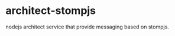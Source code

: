 architect-stompjs
=================

nodejs architect service that provide messaging based on stompjs.
